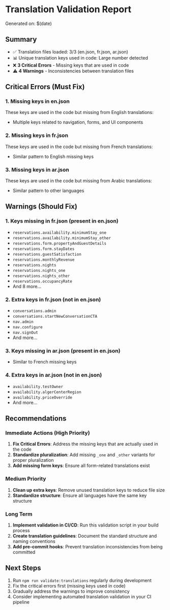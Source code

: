 # Translation Validation Report

Generated on: $(date)

## Summary
- ✅ Translation files loaded: 3/3 (en.json, fr.json, ar.json)
- 📊 Unique translation keys used in code: Large number detected
- ❌ **3 Critical Errors** - Missing keys that are used in code
- ⚠️ **4 Warnings** - Inconsistencies between translation files

## Critical Errors (Must Fix)

### 1. Missing keys in en.json
These keys are used in the code but missing from English translations:
- Multiple keys related to navigation, forms, and UI components

### 2. Missing keys in fr.json  
These keys are used in the code but missing from French translations:
- Similar pattern to English missing keys

### 3. Missing keys in ar.json
These keys are used in the code but missing from Arabic translations:
- Similar pattern to other languages

## Warnings (Should Fix)

### 1. Keys missing in fr.json (present in en.json)
- `reservations.availability.minimumStay_one`
- `reservations.availability.minimumStay_other`
- `reservations.form.propertyAndGuestDetails`
- `reservations.form.stayDates`
- `reservations.guestSatisfaction`
- `reservations.monthlyRevenue`
- `reservations.nights`
- `reservations.nights_one`
- `reservations.nights_other`
- `reservations.occupancyRate`
- And 8 more...

### 2. Extra keys in fr.json (not in en.json)
- `conversations.admin`
- `conversations.startNewConversationCTA`
- `nav.admin`
- `nav.configure`
- `nav.signOut`
- And more...

### 3. Keys missing in ar.json (present in en.json)
- Similar to French missing keys

### 4. Extra keys in ar.json (not in en.json)
- `availability.testOwner`
- `availability.algerCenterRegion`
- `availability.priceOverride`
- And more...

## Recommendations

### Immediate Actions (High Priority)
1. **Fix Critical Errors**: Address the missing keys that are actually used in the code
2. **Standardize pluralization**: Add missing `_one` and `_other` variants for proper pluralization
3. **Add missing form keys**: Ensure all form-related translations exist

### Medium Priority
1. **Clean up extra keys**: Remove unused translation keys to reduce file size
2. **Standardize structure**: Ensure all languages have the same key structure

### Long Term
1. **Implement validation in CI/CD**: Run this validation script in your build process
2. **Create translation guidelines**: Document the standard structure and naming conventions
3. **Add pre-commit hooks**: Prevent translation inconsistencies from being committed

## Next Steps
1. Run `npm run validate:translations` regularly during development
2. Fix the critical errors first (missing keys used in code)
3. Gradually address the warnings to improve consistency
4. Consider implementing automated translation validation in your CI pipeline